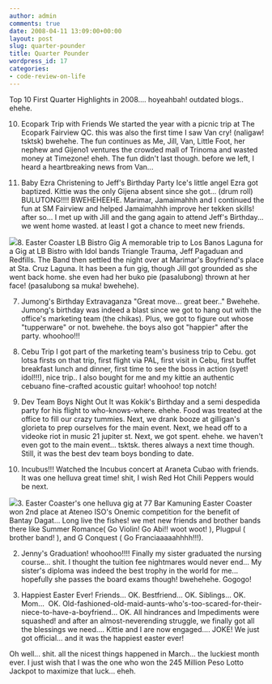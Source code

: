 ```yaml
---
author: admin
comments: true
date: 2008-04-11 13:09:00+00:00
layout: post
slug: quarter-pounder
title: Quarter Pounder
wordpress_id: 17
categories:
- code-review-on-life
---
```


Top 10 First Quarter Highlights in 2008.... hoyeahbah! outdated blogs.. ehehe.

10. Ecopark Trip with Friends
We started the year with a picnic trip at The Ecopark Fairview QC. this was also the first time I saw Van cry! (naligaw! tsktsk) bwehehe. The fun continues as Me, Jill, Van, Little Foot, her nephew and Gijeno1 ventures the crowded mall of Trinoma and wasted money at Timezone! eheh. The fun didn't last though. before we left, I heard a heartbreaking news from Van...

9. Baby Ezra Christening to Jeff's Birthday Party
Ice's little angel Ezra got baptized. Kittie was the only Gijena absent since she got... (drum roll) BULUTONG!!!! BWEHEHEEHE. Marimar, Jamaimahhh and I continued the fun at SM Fairview and helped Jamaimahhh improve her tekken skills! after so... I met up with Jill and the gang again to attend Jeff's Birthday... we went home wasted. at least I got a chance to meet new friends.

[![](http://images.laszio.multiply.com/image/1/photos/upload/300x300/R-4qWgoKCBkAAESdL1c1/DSC_0684.JPG?et=7E3iJnbfd0Pntx2TS%2BAbMw&nmid=)](http://laszio.multiply.com/photos/hi-res/upload/R-4qWgoKCBkAAESdL1c1)8. Easter Coaster LB Bistro Gig
A memorable trip to Los Banos Laguna for a Gig at LB Bistro with Idol bands Triangle Trauma, Jeff Pagaduan and Redfills. The Band then settled the night over at Marimar's Boyfriend's place at Sta. Cruz Laguna. It has been a fun gig, though Jill got grounded as she went back home. she even had her buko pie (pasalubong) thrown at her face! (pasalubong sa muka! bwehehe).

7. Jumong's Birthday Extravaganza
"Great move... great beer.." Bwehehe. Jumong's birthday was indeed a blast since we got to hang out with the office's marketing team (the chikas). Plus, we got to figure out whose "tupperware" or not. bwehehe. the boys also got "happier" after the party. whoohoo!!!

6. Cebu Trip
I got part of the marketing team's business trip to Cebu. got lotsa firsts on that trip, first flight via PAL, first visit in Cebu, first buffet breakfast lunch and dinner, first time to see the boss in action (syet! idol!!!), nice trip.. I also bought for me and my kittie an authentic cebuano fine-crafted acoustic guitar! whoohoo! top notch!

5. Dev Team Boys Night Out
It was Kokik's Birthday and a semi despedida party for his flight to who-knows-where. ehehe. Food was treated at the office to fill our crazy tummies. Next, we drank booze at gilligan's glorieta to prep ourselves for the main event. Next, we head off to a videoke riot in music 21 jupiter st. Next, we got spent. ehehe. we haven't even got to the main event... tsktsk. theres always a next time though. Still, it was the best dev team boys bonding to date.

4. Incubus!!! 
Watched the Incubus concert at Araneta Cubao with friends. It was one helluva great time! shit, I wish Red Hot Chili Peppers would be next.

[![](http://images.laszio.multiply.com/image/1/photos/upload/300x300/R-4r7woKCBkAAHJcDDY1/DSC_0145.JPG?et=emffi5zAIw87pkSg4qcVtg&nmid=)](http://laszio.multiply.com/photos/hi-res/upload/R-4r7woKCBkAAHJcDDY1)3. Easter Coaster's one helluva gig at 77 Bar Kamuning
Easter Coaster won 2nd place at Ateneo ISO's Onemic competition for the benefit of Bantay Dagat... Long live the fishes! we met new friends and brother bands there like Summer Romance( Go Violin! Go Abi!! woot woot! ), Plugpul ( brother band! ), and G Conquest ( Go Franciaaaaahhhh!!!).

2. Jenny's Graduation! whoohoo!!!!
Finally my sister graduated the nursing course... shit. I thought the tuition fee nightmares would never end... My sister's diploma was indeed the best trophy in the world for me... hopefully she passes the board exams though! bwehehehe. Gogogo!

1. Happiest Easter Ever!
Friends... OK. Bestfriend... OK. Siblings... OK. Mom...  OK. Old-fashioned-old-maid-aunts-who's-too-scared-for-their-niece-to-have-a-boyfriend... OK. All hindrances and Impediments were squashed! and after an almost-neverending struggle, we finally got all the blessings we need.... Kittie and I are now engaged.... JOKE! We just got official... and it was the happiest easter ever!

Oh well... shit. all the nicest things happened in March... the luckiest month ever. I just wish that I was the one who won the 245 Million Peso Lotto Jackpot to maximize that luck... eheh.
